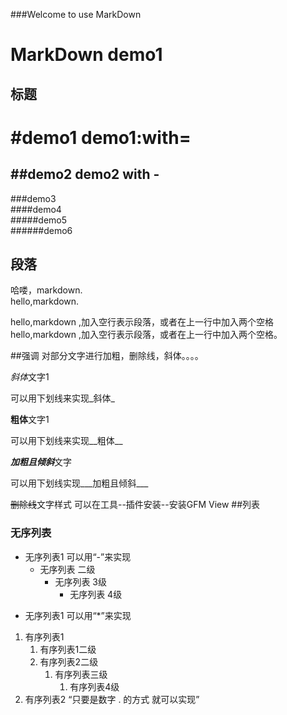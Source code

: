 ###Welcome to use MarkDown
# MarkDown  demo1
## 标题
#demo1
demo1:with=
===
##demo2
demo2 with -
---
###demo3  
####demo4  
#####demo5  
######demo6  
## 段落
哈喽，markdown.    
hello,markdown.  

hello,markdown ,加入空行表示段落，或者在上一行中加入两个空格hello,markdown ,加入空行表示段落，或者在上一行中加入两个空格。

##强调
对部分文字进行加粗，删除线，斜体。。。。

*斜体*文字1

可以用下划线来实现_斜体_

**粗体**文字1

可以用下划线来实现__粗体__


***加粗且倾斜***文字

可以用下划线实现___加粗且倾斜___

~~删除线~~文字样式
 可以在工具--插件安装--安装GFM View
##列表
### 无序列表
- 无序列表1 可以用“-”来实现
	- 	无序列表 二级
		- 无序列表 3级
			- 无序列表 4级
* 无序列表1 可以用“*”来实现
1. 有序列表1
	1. 有序列表1二级
	1. 有序列表2二级
		1. 有序列表三级
			1. 有序列表4级
1. 有序列表2 “只要是数字 . 的方式 就可以实现”

